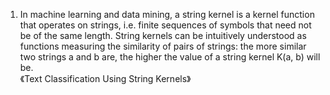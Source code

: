 1. In machine learning and data mining, a string kernel is a kernel function that operates on strings, i.e. finite sequences of symbols that need not be of the same length. String kernels can be intuitively understood as functions measuring the similarity of pairs of strings: the more similar two strings a and b are, the higher the value of a string kernel K(a, b) will be.  
《Text Classification Using String Kernels》